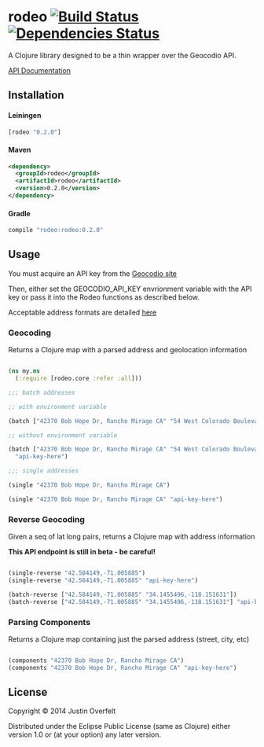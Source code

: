 # rodeo [![Build Status](https://travis-ci.org/jboverfelt/rodeo.png?branch=master)](https://travis-ci.org/jboverfelt/rodeo) [![Dependencies Status](http://jarkeeper.com/jboverfelt/rodeo/status.png)](http://jarkeeper.com/jboverfelt/rodeo)

A Clojure library designed to be a thin wrapper over the Geocodio API.

[API Documentation](http://jboverfelt.github.io/rodeo/)
## Installation

#### Leiningen
```clojure
[rodeo "0.2.0"]
```
#### Maven
```xml
<dependency>
  <groupId>rodeo</groupId>
  <artifactId>rodeo</artifactId>
  <version>0.2.0</version>
</dependency>
```
#### Gradle
```groovy
compile "rodeo:rodeo:0.2.0"
```

## Usage

You must acquire an API key from the [Geocodio site](http://geocod.io)

Then, either set the GEOCODIO_API_KEY 
envrionment variable with the API key or 
pass it into the Rodeo functions as described below.

Acceptable address formats are detailed [here](http://geocod.io/docs/)

### Geocoding

Returns a Clojure map with a parsed address and geolocation information

```clojure

(ns my.ns
  (:require [rodeo.core :refer :all]))

;;; batch addresses

;; with environment variable

(batch ["42370 Bob Hope Dr, Rancho Mirage CA" "54 West Colorado Boulevard, Pasadena, CA 91105"])

;; without environment variable

(batch ["42370 Bob Hope Dr, Rancho Mirage CA" "54 West Colorado Boulevard, Pasadena, CA 91105"] 
  "api-key-here")

;;; single addresses

(single "42370 Bob Hope Dr, Rancho Mirage CA")

(single "42370 Bob Hope Dr, Rancho Mirage CA" "api-key-here")

```

### Reverse Geocoding

Given a seq of lat long pairs, returns a Clojure map with address information

**This API endpoint is still in beta - be careful!**

```clojure

(single-reverse "42.584149,-71.005885")
(single-reverse "42.584149,-71.005885" "api-key-here")

(batch-reverse ["42.584149,-71.005885" "34.1455496,-118.151631"])
(batch-reverse ["42.584149,-71.005885" "34.1455496,-118.151631"] "api-key-here")
```

### Parsing Components

Returns a Clojure map containing just the parsed address (street, city, etc)

```clojure

(components "42370 Bob Hope Dr, Rancho Mirage CA")
(components "42370 Bob Hope Dr, Rancho Mirage CA" "api-key-here")
```

## License

Copyright © 2014 Justin Overfelt

Distributed under the Eclipse Public License (same as Clojure) either version 1.0 or (at
your option) any later version.
